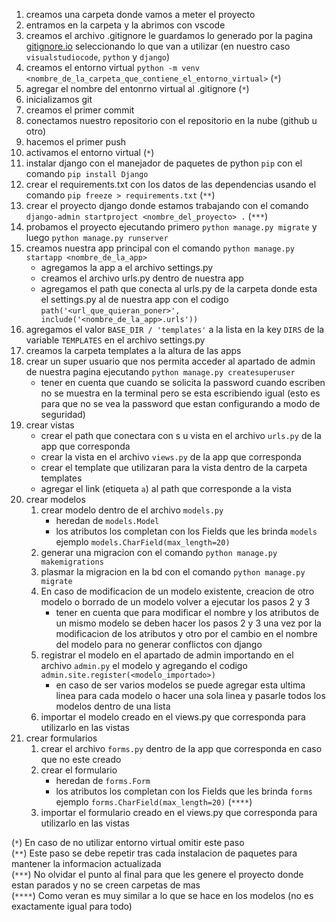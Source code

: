 1. creamos una carpeta donde vamos a meter el proyecto
2. entramos en la carpeta y la abrimos con vscode
3. creamos el archivo .gitignore le guardamos lo generado por la pagina [gitignore.io](https://gitignore.io) seleccionando lo que van a utilizar (en nuestro caso `visualstudiocode`, `python` y `django`)
4. creamos el entorno virtual `python -m venv <nombre_de_la_carpeta_que_contiene_el_entorno_virtual>` (`*`)
5. agregar el nombre del entonrno virtual al .gitignore (`*`)
6. inicializamos git
7. creamos el primer commit
8. conectamos nuestro repositorio con el repositorio en la nube (github u otro)
9. hacemos el primer push
10. activamos el entorno virtual (`*`)
11. instalar django con el manejador de paquetes de python `pip` con el comando `pip install Django`
12. crear el requirements.txt con los datos de las dependencias usando el comando `pip freeze > requirements.txt` (`**`)
13. crear el proyecto django donde estamos trabajando con el comando `django-admin startproject <nombre_del_proyecto> .` (`***`)
14. probamos el proyecto ejecutando primero `python manage.py migrate` y luego `python manage.py runserver`
15. creamos nuestra app principal con el comando `python manage.py startapp <nombre_de_la_app>`
    - agregamos la app a el archivo settings.py
    - creamos el archivo urls.py dentro de nuestra app
    - agregamos el path que conecta al urls.py de la carpeta donde esta el settings.py al de nuestra app con el codigo `path('<url_que_quieran_poner>', include('<nombre_de_la_app>.urls'))`
16. agregamos el valor `BASE_DIR / 'templates'` a la lista en la key `DIRS` de la variable `TEMPLATES` en el archivo settings.py
17. creamos la carpeta templates a la altura de las apps
18. crear un super usuario que nos permita acceder al apartado de admin de nuestra pagina ejecutando `python manage.py createsuperuser`
    - tener en cuenta que cuando se solicita la password cuando escriben no se muestra en la terminal pero se esta escribiendo igual (esto es para que no se vea la password que estan configurando a modo de seguridad)
19. crear vistas
    - crear el path que conectara con s  u vista en el archivo `urls.py` de la app que corresponda
    - crear la vista en el archivo `views.py` de la app que corresponda
    - crear el template que utilizaran para la vista dentro de la carpeta templates
    - agregar el link (etiqueta `a`) al path que corresponde a la vista
20. crear modelos
    1. crear modelo dentro de el archivo `models.py`
        - heredan de `models.Model`
        - los atributos los completan con los Fields que les brinda `models` ejemplo `models.CharField(max_length=20)`
    2. generar una migracion con el comando `python manage.py makemigrations`
    3. plasmar la migracion en la bd con el comando `python manage.py migrate`
    4. En caso de modificacion de un modelo existente, creacion de otro modelo o borrado de un modelo volver a ejecutar los pasos 2 y 3
        - tener en cuenta que para modificar el nombre y los atributos de un mismo modelo se deben hacer los pasos 2 y 3 una vez por la modificacion de los atributos y otro por el cambio en el nombre del modelo para no generar conflictos con django
    5. registrar el modelo en el apartado de admin importando en el archivo `admin.py` el modelo y agregando el codigo `admin.site.register(<modelo_importado>)`
        - en caso de ser varios modelos se puede agregar esta ultima linea para cada modelo o hacer una sola linea y pasarle todos los modelos dentro de una lista
    6. importar el modelo creado en el views.py que corresponda para utilizarlo en las vistas
21. crear formularios
    1. crear el archivo `forms.py` dentro de la app que corresponda en caso que no este creado
    2. crear el formulario
        - heredan de `forms.Form`
        - los atributos los completan con los Fields que les brinda `forms` ejemplo `forms.CharField(max_length=20)` (`****`)
    3. importar el formulario creado en el views.py que corresponda para utilizarlo en las vistas

(`*`) En caso de no utilizar entorno virtual omitir este paso  
(`**`) Este paso se debe repetir tras cada instalacion de paquetes para mantener la informacion actualizada  
(`***`) No olvidar el punto al final para que les genere el proyecto donde estan parados y no se creen carpetas de mas  
(`****`) Como veran es muy similar a lo que se hace en los modelos (no es exactamente igual para todo)  